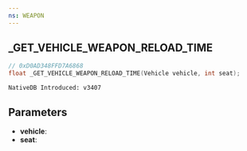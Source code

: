 ```yaml
---
ns: WEAPON
---
```

## _GET_VEHICLE_WEAPON_RELOAD_TIME

```c
// 0xD0AD348FFD7A6868
float _GET_VEHICLE_WEAPON_RELOAD_TIME(Vehicle vehicle, int seat);
```

```
NativeDB Introduced: v3407
```

## Parameters
* **vehicle**: 
* **seat**: 

